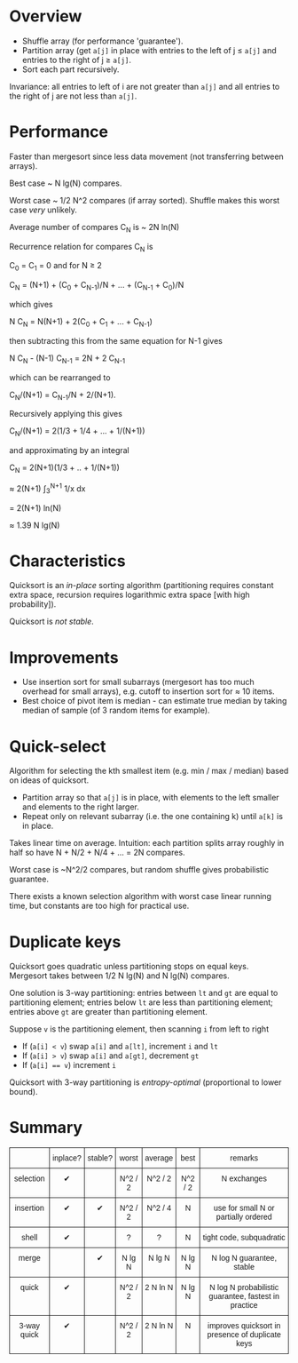 # Overview
* Shuffle array (for performance 'guarantee').
* Partition array (get `a[j]` in place with entries to the left of j &le; `a[j]` and entries to the right of j &ge; `a[j]`.
* Sort each part recursively.

Invariance: all entries to left of i are not greater than `a[j]` and all entries to the right of j are not less than `a[j]`.

# Performance
Faster than mergesort since less data movement (not transferring between arrays).

Best case ~ N lg(N) compares.

Worst case ~ 1/2 N^2 compares (if array sorted). Shuffle makes this worst case *very* unlikely.

Average number of compares C<sub>N</sub> is ~ 2N ln(N)

Recurrence relation for compares C<sub>N</sub> is

C<sub>0</sub> = C<sub>1</sub> = 0 and for N &ge; 2

C<sub>N</sub> = (N+1) + (C<sub>0</sub> + C<sub>N-1</sub>)/N + ... + (C<sub>N-1</sub> + C<sub>0</sub>)/N

which gives

N C<sub>N</sub> = N(N+1) + 2(C<sub>0</sub> + C<sub>1</sub> + ... + C<sub>N-1</sub>)

then subtracting this from the same equation for N-1 gives

N C<sub>N</sub> - (N-1) C<sub>N-1</sub> = 2N + 2 C<sub>N-1</sub>

which can be rearranged to

C<sub>N</sub>/(N+1) = C<sub>N-1</sub>/N + 2/(N+1).

Recursively applying this gives

C<sub>N</sub>/(N+1) = 2(1/3 + 1/4 + ... + 1/(N+1))

and approximating by an integral

C<sub>N</sub> = 2(N+1)(1/3 + .. + 1/(N+1)) 

&asymp; 2(N+1) &int;<sub>3</sub><sup>N+1</sup> 1/x dx 

= 2(N+1) ln(N)

&asymp; 1.39 N lg(N)

# Characteristics
Quicksort is an *in-place* sorting algorithm (partitioning requires constant extra space, recursion requires logarithmic extra space [with high probability]).

Quicksort is *not stable*.

# Improvements
* Use insertion sort for small subarrays (mergesort has too much overhead for small arrays), e.g. cutoff to insertion sort for &asymp; 10 items.
* Best choice of pivot item is median - can estimate true median by taking median of sample (of 3 random items for example).

# Quick-select
Algorithm for selecting the kth smallest item (e.g. min / max / median) based on ideas of quicksort.

* Partition array so that `a[j]` is in place, with elements to the left smaller and elements to the right larger.
* Repeat only on relevant subarray (i.e. the one containing k) until `a[k]` is in place.

Takes linear time on average. Intuition: each partition splits array roughly in half so have N + N/2 + N/4 + ... = 2N compares.

Worst case is ~N^2/2 compares, but random shuffle gives probabilistic guarantee.

There exists a known selection algorithm with worst case linear running time, but constants are too high for practical use.

# Duplicate keys
Quicksort goes quadratic unless partitioning stops on equal keys. Mergesort takes between 1/2 N lg(N) and N lg(N) compares.

One solution is 3-way partitioning: entries between `lt` and `gt` are equal to partitioning element; entries below `lt` are less than partitioning element; entries above `gt` are greater than partitioning element.

Suppose `v` is the partitioning element, then scanning `i` from left to right

* If (`a[i] < v`) swap `a[i]` and `a[lt]`, increment `i` and `lt`
* If (`a[i] > v`) swap `a[i]` and `a[gt]`, decrement `gt`
* If (`a[i] == v`) increment `i`

Quicksort with 3-way partitioning is *entropy-optimal* (proportional to lower bound).

# Summary
<style type="text/css">
.tg  {border-collapse:collapse;border-spacing:0;}
.tg td{font-family:Arial, sans-serif;font-size:14px;padding:10px 5px;border-style:solid;border-width:1px;overflow:hidden;word-break:normal;}
.tg th{font-family:Arial, sans-serif;font-size:14px;font-weight:normal;padding:10px 5px;border-style:solid;border-width:1px;overflow:hidden;word-break:normal;}
.tg .tg-baqh{text-align:center;vertical-align:top}
</style>
<table class="tg">
  <tr>
    <th class="tg-baqh"></th>
    <th class="tg-baqh">inplace?</th>
    <th class="tg-baqh">stable?</th>
    <th class="tg-baqh">worst</th>
    <th class="tg-baqh">average</th>
    <th class="tg-baqh">best</th>
    <th class="tg-baqh">remarks</th>
  </tr>
  <tr>
    <td class="tg-baqh">selection</td>
    <td class="tg-baqh">&#10004;</td>
    <td class="tg-baqh"></td>
    <td class="tg-baqh">N^2 / 2</td>
    <td class="tg-baqh">N^2 / 2</td>
    <td class="tg-baqh">N^2 / 2</td>
    <td class="tg-baqh">N exchanges</td>
  </tr>
  <tr>
    <td class="tg-baqh">insertion</td>
    <td class="tg-baqh">&#10004;</td>
    <td class="tg-baqh">&#10004;</td>
    <td class="tg-baqh">N^2 / 2</td>
    <td class="tg-baqh">N^2 / 4</td>
    <td class="tg-baqh">N</td>
    <td class="tg-baqh">use for small N or partially ordered</td>
  </tr>
  <tr>
    <td class="tg-baqh">shell</td>
    <td class="tg-baqh">&#10004;</td>
    <td class="tg-baqh"></td>
    <td class="tg-baqh">?</td>
    <td class="tg-baqh">?</td>
    <td class="tg-baqh">N</td>
    <td class="tg-baqh">tight code, subquadratic</td>
  </tr>
  <tr>
    <td class="tg-baqh">merge</td>
    <td class="tg-baqh"></td>
    <td class="tg-baqh">&#10004;</td>
    <td class="tg-baqh">N lg N</td>
    <td class="tg-baqh">N lg N</td>
    <td class="tg-baqh">N lg N</td>
    <td class="tg-baqh">N log N guarantee, stable</td>
  </tr>
  <tr>
    <td class="tg-baqh">quick</td>
    <td class="tg-baqh">&#10004;</td>
    <td class="tg-baqh"></td>
    <td class="tg-baqh">N^2 / 2</td>
    <td class="tg-baqh">2 N ln N</td>
    <td class="tg-baqh">N lg N</td>
    <td class="tg-baqh">N log N probabilistic guarantee, fastest in practice</td>
  </tr>
  <tr>
    <td class="tg-baqh">3-way quick</td>
    <td class="tg-baqh">&#10004;</td>
    <td class="tg-baqh"></td>
    <td class="tg-baqh">N^2 / 2</td>
    <td class="tg-baqh">2 N ln N</td>
    <td class="tg-baqh">N</td>
    <td class="tg-baqh">improves quicksort in presence of duplicate keys</td>
  </tr>
</table>